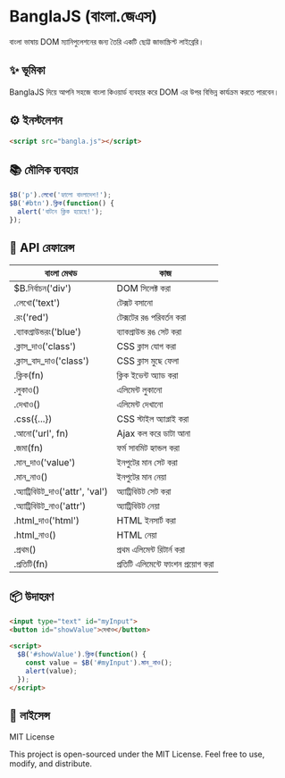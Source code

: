 # BanglaJS (বাংলা.জেএস)

বাংলা ভাষায় DOM ম্যানিপুলেশনের জন্য তৈরি একটি ছোট্ট জাভাস্ক্রিপ্ট লাইব্রেরি।

## ✨ ভূমিকা

BanglaJS দিয়ে আপনি সহজে বাংলা কিওয়ার্ড ব্যবহার করে DOM এর উপর বিভিন্ন কার্যক্রম করতে পারবেন।

## ⚙️ ইনস্টলেশন

```html
<script src="bangla.js"></script>
```

## 📚 মৌলিক ব্যবহার

```javascript
$B('p').লেখো('হ্যালো বাংলাদেশ!');
$B('#btn').ক্লিক(function() {
  alert('বাটনে ক্লিক হয়েছে!');
});
```

## 🧰 API রেফারেন্স

| বাংলা মেথড                        | কাজ                                |
| --------------------------------- | ---------------------------------- |
| \$B.নির্বাচন('div')               | DOM সিলেক্ট করা                    |
| .লেখো('text')                     | টেক্সট বসানো                       |
| .রং('red')                        | টেক্সটের রঙ পরিবর্তন করা           |
| .ব্যাকগ্রাউন্ডরং('blue')          | ব্যাকগ্রাউন্ড রঙ সেট করা           |
| .ক্লাস\_দাও('class')              | CSS ক্লাস যোগ করা                  |
| .ক্লাস\_বাদ\_দাও('class')         | CSS ক্লাস মুছে ফেলা                |
| .ক্লিক(fn)                        | ক্লিক ইভেন্ট অ্যাড করা             |
| .লুকাও()                          | এলিমেন্ট লুকানো                    |
| .দেখাও()                          | এলিমেন্ট দেখানো                    |
| .css({...})                       | CSS স্টাইল অ্যাপ্লাই করা           |
| .আনো('url', fn)                   | Ajax কল করে ডাটা আনা               |
| .জমা(fn)                          | ফর্ম সাবমিট হ্যান্ডল করা           |
| .মান\_দাও('value')                | ইনপুটের মান সেট করা                |
| .মান\_নাও()                       | ইনপুটের মান নেয়া                   |
| .অ্যাট্রিবিউট\_দাও('attr', 'val') | অ্যাট্রিবিউট সেট করা               |
| .অ্যাট্রিবিউট\_নাও('attr')        | অ্যাট্রিবিউট নেয়া                  |
| .html\_দাও('html')                | HTML ইনসার্ট করা                   |
| .html\_নাও()                      | HTML নেয়া                          |
| .প্রথম()                          | প্রথম এলিমেন্ট রিটার্ন করা         |
| .প্রতিটি(fn)                      | প্রতিটি এলিমেন্টে ফাংশন প্রয়োগ করা |

## 📦 উদাহরণ

```html
<input type="text" id="myInput">
<button id="showValue">দেখাও</button>

<script>
  $B('#showValue').ক্লিক(function() {
    const value = $B('#myInput').মান_নাও();
    alert(value);
  });
</script>
```

## 📝 লাইসেন্স

MIT License

This project is open-sourced under the MIT License. Feel free to use, modify, and distribute.

